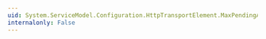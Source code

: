 ```yaml
---
uid: System.ServiceModel.Configuration.HttpTransportElement.MaxPendingAccepts
internalonly: False
---
```

